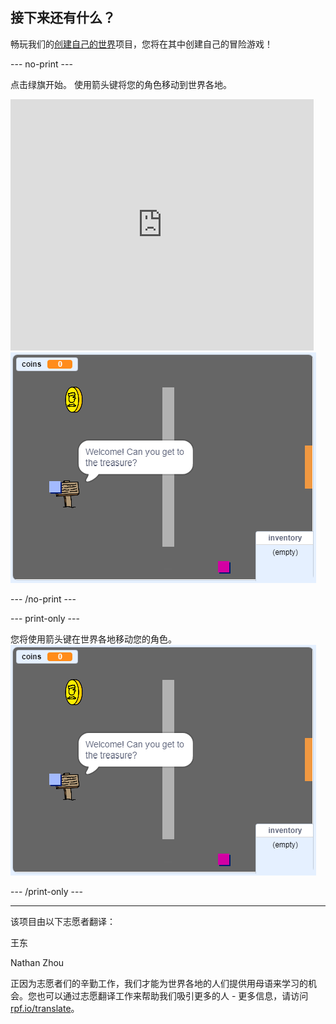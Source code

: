 ## 接下来还有什么？

畅玩我们的[创建自己的世界](https://projects.raspberrypi.org/zh-CN/projects/create-your-own-world?utm_source=pathway&utm_medium=whatnext&utm_campaign=projects)项目，您将在其中创建自己的冒险游戏！

--- no-print ---

点击绿旗开始。 使用箭头键将您的角色移动到世界各地。

<div class="scratch-preview">
  <iframe allowtransparency="true" width="485" height="402" src="https://scratch.mit.edu/projects/embed/258757783/?autostart=false" frameborder="0" scrolling="no"></iframe>
  <img src="images/create-showcase.png">
</div>

--- /no-print ---

--- print-only ---

您将使用箭头键在世界各地移动您的角色。 ![showcase.png](images/create-showcase.png)

--- /print-only ---


***
该项目由以下志愿者翻译：

王东

Nathan Zhou

正因为志愿者们的辛勤工作，我们才能为世界各地的人们提供用母语来学习的机会。您也可以通过志愿翻译工作来帮助我们吸引更多的人 - 更多信息，请访问[rpf.io/translate](https://rpf.io/translate)。
